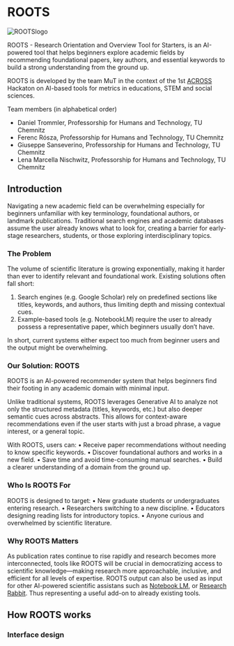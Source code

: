 # ROOTS

![ROOTSlogo](https://github.com/user-attachments/assets/48c7d6c4-9d07-4e30-911d-389fcdda253e)

ROOTS - Research Orientation and Overview Tool for Starters, is an AI-powered tool that helps beginners explore academic fields by recommending foundational papers, key authors, and essential keywords to build a strong understanding from the ground up.

ROOTS is developed by the team MuT in the context of the 1st [ACROSS](https://www.across-alliance.eu/) Hackaton on AI-based tools for metrics in educations, STEM and social sciences.

Team members (in alphabetical order)
- Daniel Trommler, Professorship for Humans and Technology, TU Chemnitz
- Ferenc Rósza, Professorship for Humans and Technology, TU Chemnitz
- Giuseppe Sanseverino, Professorship for Humans and Technology, TU Chemnitz
- Lena Marcella Nischwitz, Professorship for Humans and Technology, TU Chemnitz

## Introduction

Navigating a new academic field can be overwhelming especially for beginners unfamiliar with key terminology, foundational authors, or landmark publications. Traditional search engines and academic databases assume the user already knows what to look for, creating a barrier for early-stage researchers, students, or those exploring interdisciplinary topics.

### The Problem

The volume of scientific literature is growing exponentially, making it harder than ever to identify relevant and foundational work. Existing solutions often fall short:
1. Search engines (e.g. Google Scholar) rely on predefined sections like titles, keywords, and authors, thus limiting depth and missing contextual cues.
2. Example-based tools (e.g. NotebookLM) require the user to already possess a representative paper, which beginners usually don’t have.

In short, current systems either expect too much from beginner users and the output might be overwhelming.

### Our Solution: ROOTS

ROOTS is an AI-powered recommender system that helps beginners find their footing in any academic domain with minimal input.

Unlike traditional systems, ROOTS leverages Generative AI to analyze not only the structured metadata (titles, keywords, etc.) but also deeper semantic cues across abstracts. This allows for context-aware recommendations even if the user starts with just a broad phrase, a vague interest, or a general topic.

With ROOTS, users can:
	•	Receive paper recommendations without needing to know specific keywords.
	•	Discover foundational authors and works in a new field.
	•	Save time and avoid time-consuming manual searches.
	•	Build a clearer understanding of a domain from the ground up.

### Who Is ROOTS For

ROOTS is designed to target:
	•	New graduate students or undergraduates entering research.
	•	Researchers switching to a new discipline.
	•	Educators designing reading lists for introductory topics.
	•	Anyone curious and overwhelmed by scientific literature.

### Why ROOTS Matters

As publication rates continue to rise rapidly and research becomes more interconnected, tools like ROOTS will be crucial in democratizing access to scientific knowledge—making research more approachable, inclusive, and efficient for all levels of expertise.
ROOTS output can also be used as input for other AI-powered scientific assistans such as [Notebook LM](https://notebooklm.google/), or [Research Rabbit](https://www.researchrabbit.ai/). Thus representing a useful add-on to already existing tools. 

## How ROOTS works

### Interface design


